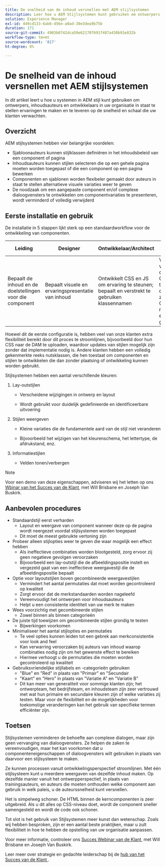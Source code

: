 ```yaml
---
title: De snelheid van de inhoud versnellen met AEM stijlsystemen
description: Leer hoe u AEM Stijlsystemen kunt gebruiken om ontwerpers, makers van inhoud en ontwikkelaars in uw organisatie in staat te stellen ervaringen te maken en te leveren op de snelheid en schaal die uw klanten verwachten.
solution: Experience Manager
exl-id: 449cd133-6ab6-456e-a0ad-30e3dea9b75b
duration: 171
source-git-commit: 4903b0742dca59e621707691f487a430b91e832b
workflow-type: tm+mt
source-wordcount: '817'
ht-degree: 0%

---
```


# De snelheid van de inhoud versnellen met AEM stijlsystemen

In dit artikel leert u hoe u systemen in AEM stijl kunt gebruiken om ontwerpers, inhoudsauteurs en ontwikkelaars in uw organisatie in staat te stellen ervaringen te maken en te leveren op de snelheid en schaal die uw klanten verwachten.

## Overzicht

AEM stijlsystemen hebben vier belangrijke voordelen:

* Sjabloonauteurs kunnen stijlklassen definiëren in het inhoudsbeleid van een component of pagina
* Inhoudsauteurs kunnen stijlen selecteren die op een gehele pagina moeten worden toegepast of die een component op een pagina bewerken
* Componenten en sjablonen worden flexibeler gemaakt door auteurs in staat te stellen alternatieve visuele variaties weer te geven
* De noodzaak om een aangepaste component en/of complexe dialoogvensters te ontwikkelen om componentvariaties te presenteren, wordt verminderd of volledig verwijderd

## Eerste installatie en gebruik

De installatie in 5 stappen lijkt sterk op een standaardworkflow voor de ontwikkeling van componenten.

| **Leiding** | **Designer** | **Ontwikkelaar/Architect** | **Auteur van het Malplaatje** | **Inhoudsauteur** |
| --- | --- | --- | --- | --- |
| Bepaalt de inhoud en de doelstellingen voor die component | Bepaalt visuele en ervaringspresentatie van inhoud | Ontwikkelt CSS en JS om ervaring te steunen; bepaalt en verstrekt te gebruiken klassennamen | Vormt sjabloonbeleid voor opgemaakte componenten door CSS-klassennamen toe te voegen die door ontwikkelaars zijn gedefinieerd. Gebruikervriendelijke namen moeten voor elke stijl worden gebruikt. | Hiermee past u tijdens het ontwerpen van pagina&#39;s waar nodig stijlen toe om de gewenste vormgeving te bereiken |

Hoewel dit de eerste configuratie is, hebben veel van onze klanten extra flexibiliteit bereikt door dit proces te stroomlijnen, bijvoorbeeld door hun CSS naar de DAM te uploaden, waardoor updates van stijlen mogelijk zijn zonder dat implementatie nodig is. Andere klanten hebben een volledig gekenmerkte reeks nutsklassen, die hen toestaat om componenten en stijlen te ontwikkelen die dan zonder plaatsing of ontwikkeling kunnen worden gebruikt.

Stijlsystemen hebben een aantal verschillende kleuren:

1. Lay-outstijlen

   * Verscheidene wijzigingen in ontwerp en layout

   * Wordt gebruikt voor duidelijk gedefinieerde en identificeerbare uitvoering

1. Stijlen weergeven
   * Kleine variaties die de fundamentele aard van de stijl niet veranderen

   * Bijvoorbeeld het wijzigen van het kleurenschema, het lettertype, de afdrukstand, enz.

1. Informatiestijlen

   * Velden tonen/verbergen

>[!NOTE]
>
>Voor een demo van deze eigenschappen, adviseren wij het letten op ons [&#x200B; Wbinar van het Succes van de Klant &#x200B;](https://adobecustomersuccess.adobeconnect.com/pob610c9mffjmp4/) met Will Brisbane en Joseph Van Buskirk.

## Aanbevolen procedures

* Standaardstijl eerst verharden
   * Layout en weergave van component wanneer deze op de pagina wordt neergezet voordat stijlsystemen worden toegepast
   * Dit moet de meest gebruikte vertoning zijn
* Probeer alleen stijlopties weer te geven die waar mogelijk een effect hebben
   * Als ineffectieve combinaties worden blootgesteld, zorg ervoor zij geen negatieve gevolgen veroorzaken
   * Bijvoorbeeld een lay-outstijl die de afbeeldingspositie instelt en vergezeld gaat van een ineffectieve weergavestijl die de afbeeldingspositie bepaalt
* Optie voor layoutstijlen boven gecombineerde weergavestijlen
   * Vermindert het aantal permutaties dat moet worden gecontroleerd op kwaliteit
   * Zorgt ervoor dat de merkstandaarden worden nageleefd
   * Vereenvoudigt het ontwerpen voor inhoudsauteurs
   * Helpt u een consistente identiteit van uw merk te maken
* Wees voorzichtig met gecombineerde stijlen
   * Zowel binnen als binnen categorieën
* De juiste tijd toewijzen om gecombineerde stijlen grondig te testen
   * Bijwerkingen voorkomen
* Minimaliseer het aantal stijlopties en permutaties
   * Te veel opties kunnen leiden tot een gebrek aan merkconsistentie voor look and feel
   * Kan verwarring veroorzaken bij auteurs van inhoud waarop combinaties nodig zijn om het gewenste effect te bereiken
   * Hiermee verhoogt u de permutaties die moeten worden gecontroleerd op kwaliteit
* Gebruiksvriendelijke stijllabels en -categorieën gebruiken
   * &quot;Blue&quot; en &quot;Red&quot; in plaats van &quot;Primair&quot; en &quot;Secundair
   * &quot;Kaart&quot; en &quot;Hero&quot; in plaats van &quot;Variatie A&quot; en &quot;Variatie B&quot;
   * Dit kan meer van generaliteit voor sommige klanten zijn; het ontwerpteam, het bedrijfsteam, en inhoudsteam zijn zeer vertrouwd met wat hun primaire en secundaire kleuren zijn of welke variaties zij testen. Maar voor de flexibiliteit en de mogelijkheden voor toekomstige veranderingen kan het gebruik van specifieke termen efficiënter zijn.

## Toetsen

Stijlsystemen verminderen de behoefte aan complexe dialogen, maar zijn geen vervanging van dialoogvensters. Ze helpen de zaken te vereenvoudigen, maar het kan voorkomen dat u componenteneigenschappen of dialoogvensters wilt gebruiken in plaats van daarvoor een stijlsysteem te maken.

Ze kunnen processen vanuit ontwikkelingsperspectief stroomlijnen. Met één stijlsysteem kunt u meerdere weergaven van dezelfde inhoud maken. Op dezelfde manier vanuit het ontwerpperspectief, in plaats van trainingsauteurs, en auteurs die moeten onthouden welke component aan gebruik in welk paleis, u de auteurssnelheid kunt versnellen.

Het is simpelweg schoner. De HTML binnen de kerncomponenten is zeer uitgebreid. Als u dit alles op CSS-niveau doet, wordt de component sneller samengesteld en wordt de code ook schoner.

Tot slot is het gebruik van Stijlsystemen meer kunst dan wetenschap. Zoals wij hebben besproken, zijn er een aantal beste praktijken, maar u zult flexibiliteit in hoe te hebben de opstelling van uw organisatie aanpassen.

Voor meer informatie, controleer ons [&#x200B; Succes Webinar van de Klant &#x200B;](https://adobecustomersuccess.adobeconnect.com/pob610c9mffjmp4/) met Will Brisbane en Joseph Van Buskirk.

Leer meer over strategie en gedachte leiderschap bij de [&#x200B; hub van het Succes van de Klant &#x200B;](https://experienceleague.adobe.com/docs/customer-success/customer-success/overview.html?lang=nl-NL).
